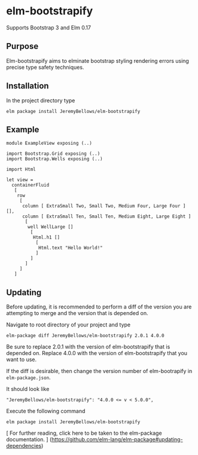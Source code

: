 # elm-bootstrapify
Supports Bootstrap 3 and Elm 0.17
## Purpose
Elm-bootstrapify aims to elminate bootstrap styling rendering errors using precise type safety techniques.
## Installation
In the project directory type

```
elm package install JeremyBellows/elm-bootstrapify
```

## Example
```
module ExampleView exposing (..)

import Bootstrap.Grid exposing (..)
import Bootstrap.Wells exposing (..)

import Html

let view =
  containerFluid
   [
    row
     [
      column [ ExtraSmall Two, Small Two, Medium Four, Large Four ] [],
      column [ ExtraSmall Ten, Small Ten, Medium Eight, Large Eight ]
       [
        well WellLarge []
         [
          Html.h1 []
           [
            Html.text "Hello World!"
           ]
         ]
       ]
     ]
   ]
```
## Updating
Before updating, it is recommended to perform a diff of the version you are attempting to merge and the version that is depended on.

Navigate to root directory of your project and type
```
elm-package diff JeremyBellows/elm-bootstrapify 2.0.1 4.0.0
```

Be sure to replace 2.0.1 with the version of elm-bootstrapify that is depended on.
Replace 4.0.0 with the version of elm-bootstrapify that you want to use.

If the diff is desirable, then change the version number of elm-bootrapify in `elm-package.json`.

It should look like
```
"JeremyBellows/elm-bootstrapify": "4.0.0 <= v < 5.0.0",
```

Execute the following command
```
elm package install JeremyBellows/elm-bootstrapify
```

[ For further reading, click here to be taken to the elm-package documentation. ] (https://github.com/elm-lang/elm-package#updating-dependencies)
